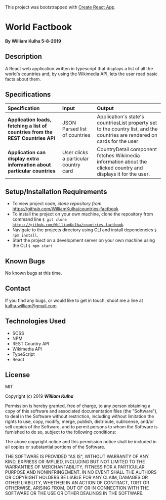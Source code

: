 This project was bootstrapped with [Create React App](https://github.com/facebook/create-react-app).

# **World Factbook**

#### By William Kulha 5-8-2019

## Description

A React web application written in typescript that displays a list of all the world's countries and, by using the Wikimedia API, lets the user read basic facts about them.

## Specifications

| Specification | Input | Output |
| :--- | :--- | :--- |
**Application loads, fetching a list of countries from the REST Countries API** | JSON Parsed list of countries | Application's state's countriesList property set to the country list, and the countries are rendered on cards for the user|
**Application can display extra information about particular countries**| User clicks a particular country card | CountryDetail component fetches Wikimedia information about the clicked country and displays it for the user.

## Setup/Installation Requirements

* To view project code, _clone repository from_ https://github.com/WilliamKulha/countries-factbook
* To install the project on your own machine, clone the repository from command line <code>$ git clone https://github.com/WilliamKulha/countries-factbook</code>.
* Navigate to the projects directory using CLI and install dependencies <code>$ npm install</code>.
* Start the project on a development server on your own machine using the CLI <code>$ npm start</code>

## Known Bugs

No known bugs at this time.

## Contact

If you find any bugs, or would like to get in touch, shoot me a line at kulha.william@gmail.com

## Technologies Used

* SCSS
* NPM
* REST Country API
* Wikimedia API
* TypeScript
* React

## License

MIT

Copyright (c) 2019 **_William Kulha_**

Permission is hereby granted, free of charge, to any person obtaining a copy of this software and associated documentation files (the "Software"), to deal in the Software without restriction, including without limitation the rights to use, copy, modify, merge, publish, distribute, sublicense, and/or sell copies of the Software, and to permit persons to whom the Software is furnished to do so, subject to the following conditions:

The above copyright notice and this permission notice shall be included in all copies or substantial portions of the Software.

THE SOFTWARE IS PROVIDED "AS IS", WITHOUT WARRANTY OF ANY KIND, EXPRESS OR IMPLIED, INCLUDING BUT NOT LIMITED TO THE WARRANTIES OF MERCHANTABILITY, FITNESS FOR A PARTICULAR PURPOSE AND NONINFRINGEMENT. IN NO EVENT SHALL THE AUTHORS OR COPYRIGHT HOLDERS BE LIABLE FOR ANY CLAIM, DAMAGES OR OTHER LIABILITY, WHETHER IN AN ACTION OF CONTRACT, TORT OR OTHERWISE, ARISING FROM, OUT OF OR IN CONNECTION WITH THE SOFTWARE OR THE USE OR OTHER DEALINGS IN THE SOFTWARE.

